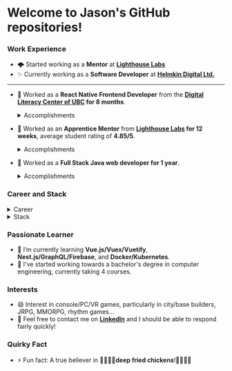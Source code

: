 # Welcome to Jason's GitHub repositories! #

### Work Experience ###

- 🌩️ Started working as a **Mentor** at **[Lighthouse Labs](https://lighthouselabs.ca)**
- :sparkles: Currently working as a **Software Developer** at **[Helmkin Digital Ltd.](https://www.helmkin.com)**
---
- 🔭 Worked as a **React Native Frontend Developer** from the **[Digital Literacy Center of UBC](https://dlc.lled.educ.ubc.ca/2016/11/18/the-phoneme-project/) for 8 months**.
  <details>
    <summary>Accomplishments</summary>

    - Planned and built reusable React components to reduce the code and make it DRY.
    - Fixed and adjusted hardcoded CSS styling to be dynamic and reactive with flexbox.
    - Improved the application to deliver similar User Experience on both IOS/Android inclduing UI, platform-specific styles and behaviors.
    - Managed tasks and collaborated with the team using Jira and Confluence.
  </details>

- 🌱 Worked as an **Apprentice Mentor** from **[Lighthouse Labs](https://www.lighthouselabs.ca/) for 12 weeks**, average student rating of **4.85/5**.
  <details>
    <summary>Accomplishments</summary>

    - Mentored students on JavaScript ES6, Node/Express, and HTML5/CSS3/Flexbox for daily exercises and projects.
    - Assisted 10-20 students online per week by showing best practices with code reviews and pair programming.
      - "Super explanations & super friendly ! 10/10."  
      - "VERY helpful, made sure I knew what was going on."
  </details>
    
- 👯 Worked as a **Full Stack Java web developer for 1 year**.
  <details>
    <summary>Accomplishments</summary>

  - Managed 5 Java Spring apps by adding pages, improving features, and fixing errors. 
  - Built history and recruitment pages in the company’s WordPress site.
  - Migrated a PHP app to JSP by building reservation related pages with jQuery and jqGrid to ensure cross-browser compatibility across IE 5-8 and Chrome.
  - Worked as a point of contact and on-call engineer to attend meetings and fix errors/update/build new features for the applications used in vehicle testing circuits of [Korea Transportation Safety Authority](http://www.ts2020.kr/eng/main.do)
  </details>
  
### Career and Stack ###

  <details>
    <summary>Career</summary>

| DATE            | ROLE/PROGRAM              | COMPANY/SCHOOL             | PROJECTS/Team | TYPE          | 
| :-------------: | :-----------------------: | :------------------------: | :-----------: | :-----------: |
| Jan'22 - Pres.  | Mentor                    | Lighthouse Labs            | Mentor        | PT, Contract  |
| Dec'21 - Pres.  | FS Software Developer     | Helmkin Digital Ltd.       | Rubix Team    | FT, Permanent |  
| Dec'20 - Dec'21 | Junior Software Developer | Helmkin Digital Ltd.       | Rubix Team    | FT, Permanent |
| Nov'20 - Jun'21 | RN Frontend Developer     | UBC Digital Literacy Center| Phoneme       | PT, Contract  |
| Aug'20 - Nov'20 | Apprentice Mentor         | Lighthouse Labs            | Mentor        | PT, Contract  |
| Mar'20 - May'20 | Web Development Bootcamp  | Lighthouse Labs            | Student       | FT, 12 weeks  |
| Jun'17 - Jun'18 | Java Software Developer   | Soul Information Technology| Dev Team 3    | FT, Permanent |
| Sep'16 - Mar'17 | Java Development Bootcamp | KIC Campus                 | Student       | FT, 27 weeks  |
  </details>

  <details>
    <summary>Stack</summary>

| LANGUAGES       | FRAMEWORKS/LIBRARIES | DB/VERSION-CONTROL | TESTING    | CLOUD/SERVER    | CI/CD      |
| :-------------: | :------------------: | :----------------: | :--------: | :--------------:|:---------: |
| JavaScript(ES7) | Vue.js/Vuex/Vuetify  | PostgreSQL         | Jest       | Google Firebase | Docker     |
| TypeScript      | React.js/Redux       | GraphQL/Firebase   | Cypress    | AWS Lightsail   | Kubernetes |
| Java/JSP        | React Native         | MySQL/MariaDB      | Storybook  | Github Pages    | Circle-CI  |
| Python          | Node.js/Express.js   | Oracle             | Mocha/Chai | Heroku          |            |
| HTML5/CSS3      | Nest.js              | Tibero             | RSpec      | Netlify         |            |
| Ruby            | Spring Boot          | Git/SVN            | TDD        | Tomcat          |            |
| SQL             | Material-UI          |                    |            | Nginx           |            |
| SASS/SCSS       | Bootstrap            |                    |            |                 |            |
|                 | jQuery/AJAX          |                    |            |                 |            |
  </details>

### Passionate Learner ###
- :memo: I’m currently learning **Vue.js/Vuex/Vuetify**, **Nest.js/GraphQL/Firebase**, and **Docker/Kubernetes**.
- :memo: I've started working towards a bachelor's degree in computer engineering, currently taking 4 courses.

### Interests ###
- 😄 Interest in console/PC/VR games, particularly in city/base builders, JRPG, MMORPG, rhythm games...
- :speech_balloon: Feel free to contact me on **[LinkedIn](https://linked.in/in/jpark-dev)** and I should be able to respond fairly quickly!

### Quirky Fact ###
- ⚡ Fun fact: A true believer in :pray::chicken::pray::chicken:**deep fried chickens**!:pray::chicken::pray::chicken:

<!--
**jpark-dev/jpark-dev** is a ✨ _special_ ✨ repository because its `README.md` (this file) appears on your GitHub profile.

Here are some ideas to get you started:

- 🔭 I’m currently working on ...
- 🌱 I’m currently learning ...
- 👯 I’m looking to collaborate on ...
- 🤔 I’m looking for help with ...
- 💬 Ask me about ...
- 📫 How to reach me: by email most preferrably, at zeipar@gmail.com[zeipar@gmail.com]
- 😄 Pronouns: ...
- ⚡ Fun fact: ...
-->
